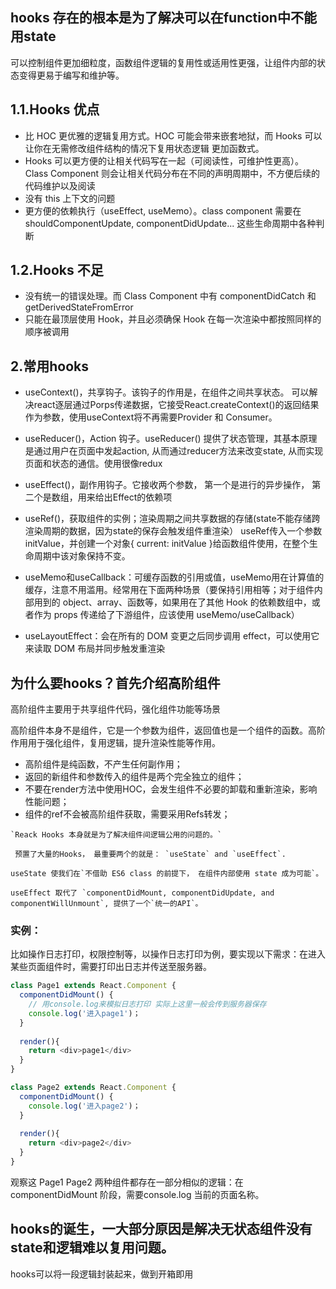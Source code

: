 ## hooks 存在的根本是为了解决可以在function中不能用state
可以控制组件更加细粒度，函数组件逻辑的复用性或适用性更强，让组件内部的状态变得更易于编写和维护等。

## 1.1.Hooks 优点
* 比 HOC 更优雅的逻辑复用方式。HOC 可能会带来嵌套地狱，而 Hooks 可以让你在无需修改组件结构的情况下复用状态逻辑
  更加函数式。
* Hooks 可以更方便的让相关代码写在一起（可阅读性，可维护性更高）。Class Component 则会让相关代码分布在不同的声明周期中，不方便后续的代码维护以及阅读
* 没有 this 上下文的问题
* 更方便的依赖执行（useEffect, useMemo）。class component 需要在shouldComponentUpdate, componentDidUpdate... 这些生命周期中各种判断

## 1.2.Hooks 不足
* 没有统一的错误处理。而 Class Component 中有 componentDidCatch 和 getDerivedStateFromError
* 只能在最顶层使用 Hook，并且必须确保 Hook 在每一次渲染中都按照同样的顺序被调用

## 2.常用hooks
+ useContext()，共享钩子。该钩子的作用是，在组件之间共享状态。 可以解决react逐层通过Porps传递数据，它接受React.createContext()的返回结果作为参数，使用useContext将不再需要Provider 和 Consumer。

+ useReducer()，Action 钩子。useReducer() 提供了状态管理，其基本原理是通过用户在页面中发起action, 从而通过reducer方法来改变state, 从而实现页面和状态的通信。使用很像redux

+ useEffect()，副作用钩子。它接收两个参数， 第一个是进行的异步操作， 第二个是数组，用来给出Effect的依赖项

+ useRef()，获取组件的实例；渲染周期之间共享数据的存储(state不能存储跨渲染周期的数据，因为state的保存会触发组件重渲染）
useRef传入一个参数initValue，并创建一个对象{ current: initValue }给函数组件使用，在整个生命周期中该对象保持不变。

+ useMemo和useCallback：可缓存函数的引用或值，useMemo用在计算值的缓存，注意不用滥用。经常用在下面两种场景（要保持引用相等；对于组件内部用到的 object、array、函数等，如果用在了其他 Hook 的依赖数组中，或者作为 props 传递给了下游组件，应该使用 useMemo/useCallback）

+ useLayoutEffect：会在所有的 DOM 变更之后同步调用 effect，可以使用它来读取 DOM 布局并同步触发重渲染

## 为什么要hooks？首先介绍高阶组件
高阶组件主要用于共享组件代码，强化组件功能等场景

高阶组件本身不是组件，它是一个参数为组件，返回值也是一个组件的函数。高阶作用用于强化组件，复用逻辑，提升渲染性能等作用。
+ 高阶组件是纯函数，不产生任何副作用；
+ 返回的新组件和参数传入的组件是两个完全独立的组件；
+ 不要在render方法中使用HOC，会发生组件不必要的卸载和重新渲染，影响性能问题；
+ 组件的ref不会被高阶组件获取，需要采用Refs转发；

```
`Reack Hooks 本身就是为了解决组件间逻辑公用的问题的。`

 预置了大量的Hooks， 最重要两个的就是： `useState` and `useEffect`.

useState 使我们在`不借助 ES6 class 的前提下， 在组件内部使用 state 成为可能`。

useEffect 取代了 `componentDidMount, componentDidUpdate, and componentWillUnmount`, 提供了一个`统一的API`。
```

### 实例：
比如操作日志打印，权限控制等，以操作日志打印为例，要实现以下需求：在进入某些页面组件时，需要打印出日志并传送至服务器。
```javaScript
class Page1 extends React.Component {
  componentDidMount() {
    // 用console.log来模拟日志打印 实际上这里一般会传到服务器保存
    console.log('进入page1')；
  }
  
  render(){
    return <div>page1</div>
  }
}

class Page2 extends React.Component {
  componentDidMount() {
    console.log('进入page2')；
  }
  
  render(){
    return <div>page2</div>
  }
}
```
观察这 Page1 Page2 两种组件都存在一部分相似的逻辑：在 componentDidMount 阶段，需要console.log 当前的页面名称。

## hooks的诞生，一大部分原因是解决无状态组件没有state和逻辑难以复用问题。

hooks可以将一段逻辑封装起来，做到开箱即用
